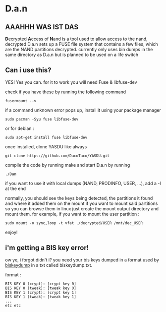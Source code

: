#     D.a.n

## AAAHHH WAS IST DAS
**D**ecrypted **A**ccess of **N**and is a tool used to allow access to the nand, decrypted
D.a.n sets up a FUSE file system that contains a few files, which are the NAND partitions decrypted. 
currently only uses bin dumps in the same directory as D.a.n but is planned to be used on a life switch

## Can i use this?

YES! Yes you can. for it to work you will need Fuse & libfuse-dev

check if you have these by running the following command
```
fusermount --v
```

if a command unknown error pops up, install it using your package manager
```
sudo pacman -Syu fuse libfuse-dev
```
or for debian : 
```
sudo apt-get install fuse libfuse-dev
```

once installed, clone YASDU like always

```
git clone https://github.com/DacoTaco/YASDU.git
```

compile the code by running make and start D.a.n by running 

```
./Dan
```
if you want to use it with local dumps (NAND, PRODINFO, USER, ...), add a -l at the end

normally, you should see the keys being detected, the partitions it found and where it added them on the mount
if you want to mount said partitions so you can browse them in linux just create the mount output directory and mount them.
for example, if you want to mount the user partition : 
```
sudo mount -o sync,loop -t vfat ./decrypted/USER /mnt/dec_USER
```

enjoy!

## i'm getting a BIS key error!
ow ye, i forgot didn't i? you need your bis keys dumped in a format used by [biskeydump](https://github.com/rajkosto/biskeydump) in a txt called biskeydump.txt.

format : 
```
BIS KEY 0 (crypt): [crypt key 0]
BIS KEY 0 (tweak): [tweak key 0]
BIS KEY 1 (crypt): [crypt key 1]
BIS KEY 1 (tweak): [tweak key 1]
...
etc etc
```
